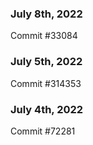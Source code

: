 ### July 8th, 2022

Commit #33084

### July 5th, 2022

Commit #314353


### July 4th, 2022

Commit #72281
